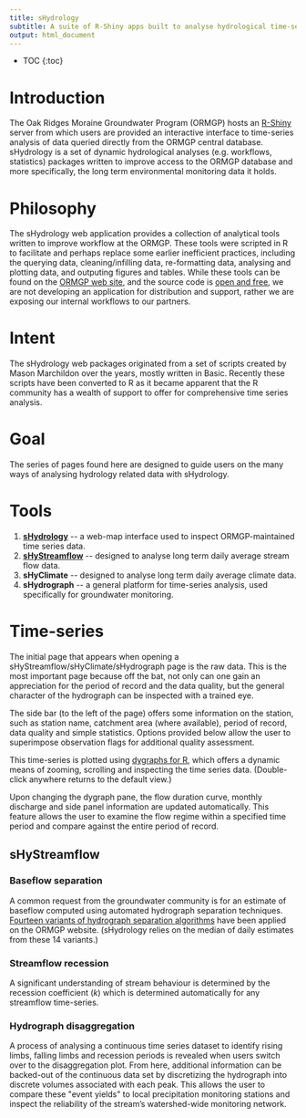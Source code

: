 ```yaml
---
title: sHydrology
subtitle: A suite of R-Shiny apps built to analyse hydrological time-series data 
output: html_document
---
```


* TOC
{:toc}

# Introduction

The Oak Ridges Moraine Groundwater Program (ORMGP) hosts an [R-Shiny](https://shiny.rstudio.com/) server from which users are provided an interactive interface to time-series analysis of data queried directly from the ORMGP central database.
sHydrology is a set of dynamic hydrological analyses (e.g. workflows, statistics) packages written to improve access to the ORMGP database and more specifically, the long term environmental monitoring data it holds.


# Philosophy 

The sHydrology web application provides a collection of analytical tools written to improve workflow at the ORMGP. These tools were scripted in R to facilitate and perhaps replace some earlier inefficient practices, including the querying data, cleaning/infilling data, re-formatting data, analysing and plotting data, and outputing figures and tables. While these tools can be found on the [ORMGP web site](https://www.oakridgeswater.ca/), and the source code is [open and free](https://github.com/OWRC/sHydrology), we are not developing an application for distribution and support, rather we are exposing our internal workflows to our partners.

# Intent

The sHydrology web packages originated from a set of scripts created by Mason Marchildon over the years, mostly written in Basic. Recently these scripts have been converted to R as it became apparent that the R community has a wealth of support to offer for comprehensive time series analysis. 


# Goal

The series of pages found here are designed to guide users on the many ways of analysing hydrology related data with sHydrology.


# Tools

1. [**sHydrology**](https://github.com/OWRC/sHydrology) -- a web-map interface used to inspect ORMGP-maintained time series data.
1. [**sHyStreamflow**](https://github.com/OWRC/sHyStreamflow) -- designed to analyse long term daily average stream flow data.
2. **sHyClimate** -- designed to analyse long term daily average climate data.
3. **sHydrograph** -- a general platform for time-series analysis, used specifically for groundwater monitoring.


# Time-series

The initial page that appears when opening a sHyStreamflow/sHyClimate/sHydrograph page is the raw data. This is the most important page because off the bat, not only can one gain an appreciation for the period of record and the data quality, but the general character of the hydrograph can be inspected with a trained eye.

The side bar (to the left of the page) offers some information on the station, such as station name, catchment area (where available), period of record, data quality and simple statistics. Options provided below allow the user to superimpose observation flags for additional quality assessment.

This time-series is plotted using [dygraphs for R](https://rstudio.github.io/dygraphs/), which offers a dynamic means of zooming, scrolling and inspecting the time series data. (Double-click anywhere returns to the default view.)

Upon changing the dygraph pane, the flow duration curve, monthly discharge and side panel information are updated automatically. This feature allows the user to examine the flow regime within a specified time period and compare against the entire period of record.


## sHyStreamflow

### Baseflow separation

A common request from the groundwater community is for an estimate of baseflow computed using automated hydrograph separation techniques. [Fourteen variants of hydrograph separation algorithms](/info/hydrographseparation) have been applied on the ORMGP website. (sHydrology relies on the median of daily estimates from these 14 variants.)

### Streamflow recession

A significant understanding of stream behaviour is determined by the recession coefficient $(k)$ which is determined automatically for any streamflow time-series.


### Hydrograph disaggregation

A process of analysing a continuous time series dataset to identify rising limbs, falling limbs and recession periods is revealed when users switch over to the disaggregation plot. From here, additional information can be backed-out of the continuous data set by discretizing the hydrograph into discrete volumes associated with each peak. This allows the user to compare these "event yields" to local precipitation monitoring stations and inspect the reliability of the stream’s watershed-wide monitoring network.


<!-- ## Long term trend analysis

The next section of the... -->


<!-- # Current Apps

[sHydrology "Analysis" — stream flow analysis tools](legacy/sHydrologyAnalysis.html) -->